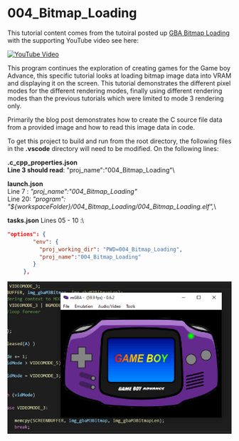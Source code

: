 # 004_Bitmap_Loading

This tutorial content comes from the tutoiral posted up [GBA Bitmap Loading](https://jamiedstewart.github.io/gba%20dev/2019/09/12/GBA-Dev-Bitmap-Rendering.html) with the supporting YouTube video see here:

[![YouTube Video](https://img.youtube.com/vi/Rj0lf46iljc/0.jpg)](https://www.youtube.com/embed/Rj0lf46iljc)

This program continues the exploration of creating games for the Game boy Advance, this specific tutorial looks at loading bitmap image data into VRAM and displaying it on the screen. This tutorial demonstrates the different pixel modes for the different rendering modes, finally using different rendering modes than the previous tutorials which were limited to mode 3 rendering only.

Primarily the blog post demonstrates how to create the C source file data from a provided image and how to read this image data in code.

To get this project to build and run from the root directory, the following files in the **.vscode** directory will need to be modified. On the following lines:

**.c_cpp_properties.json**\
**Line 3 should read**: "proj_name":"004_Bitmap_Loading"\

**launch.json**  
Line 7 : *"proj_name":"004_Bitmap_Loading"* \
Line 20: *"program": "${workspaceFolder}/004_Bitmap_Loading/004_Bitmap_Loading.elf",*\

**tasks.json**
Lines 05 - 10 :\

```JSON
"options": {
        "env": {
          "proj_working_dir": "PWD=004_Bitmap_Loading",
          "proj_name":"004_Bitmap_Loading"
        }
     },
```

![Look It Works](./images/screenshot.PNG)

